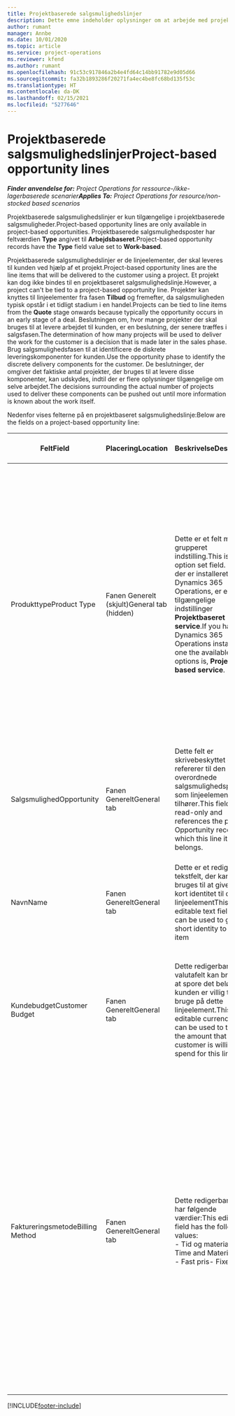 ```yaml
---
title: Projektbaserede salgsmulighedslinjer
description: Dette emne indeholder oplysninger om at arbejde med projektbaserede salgsmulighedslinjer.
author: rumant
manager: Annbe
ms.date: 10/01/2020
ms.topic: article
ms.service: project-operations
ms.reviewer: kfend
ms.author: rumant
ms.openlocfilehash: 91c53c917846a2b4e4fd64c14bb91782e9d05d66
ms.sourcegitcommit: fa32b1893286f20271fa4ec4be8fc68bd135f53c
ms.translationtype: HT
ms.contentlocale: da-DK
ms.lasthandoff: 02/15/2021
ms.locfileid: "5277646"
---
```

# <a name="project-based-opportunity-lines"></a><span data-ttu-id="4a4d6-103">Projektbaserede salgsmulighedslinjer</span><span class="sxs-lookup"><span data-stu-id="4a4d6-103">Project-based opportunity lines</span></span>

<span data-ttu-id="4a4d6-104">_**Finder anvendelse for:** Project Operations for ressource-/ikke-lagerbaserede scenarier_</span><span class="sxs-lookup"><span data-stu-id="4a4d6-104">_**Applies To:** Project Operations for resource/non-stocked based scenarios_</span></span>


<span data-ttu-id="4a4d6-105">Projektbaserede salgsmulighedslinjer er kun tilgængelige i projektbaserede salgsmuligheder.</span><span class="sxs-lookup"><span data-stu-id="4a4d6-105">Project-based opportunity lines are only available in project-based opportunities.</span></span> <span data-ttu-id="4a4d6-106">Projektbaserede salgsmulighedsposter har feltværdien **Type** angivet til **Arbejdsbaseret**.</span><span class="sxs-lookup"><span data-stu-id="4a4d6-106">Project-based opportunity records have the **Type** field value set to **Work-based**.</span></span>

<span data-ttu-id="4a4d6-107">Projektbaserede salgsmulighedslinjer er de linjeelementer, der skal leveres til kunden ved hjælp af et projekt.</span><span class="sxs-lookup"><span data-stu-id="4a4d6-107">Project-based opportunity lines are the line items that will be delivered to the customer using a project.</span></span> <span data-ttu-id="4a4d6-108">Et projekt kan dog ikke bindes til en projektbaseret salgsmulighedslinje.</span><span class="sxs-lookup"><span data-stu-id="4a4d6-108">However, a project can't be tied to a project-based opportunity line.</span></span> <span data-ttu-id="4a4d6-109">Projekter kan knyttes til linjeelementer fra fasen **Tilbud** og fremefter, da salgsmuligheden typisk opstår i et tidligt stadium i en handel.</span><span class="sxs-lookup"><span data-stu-id="4a4d6-109">Projects can be tied to line items from the **Quote** stage onwards because typically the opportunity occurs in an early stage of a deal.</span></span> <span data-ttu-id="4a4d6-110">Beslutningen om, hvor mange projekter der skal bruges til at levere arbejdet til kunden, er en beslutning, der senere træffes i salgsfasen.</span><span class="sxs-lookup"><span data-stu-id="4a4d6-110">The determination of how many projects will be used to deliver the work for the customer is a decision that is made later in the sales phase.</span></span> <span data-ttu-id="4a4d6-111">Brug salgsmulighedsfasen til at identificere de diskrete leveringskomponenter for kunden.</span><span class="sxs-lookup"><span data-stu-id="4a4d6-111">Use the opportunity phase to identify the discrete delivery components for the customer.</span></span> <span data-ttu-id="4a4d6-112">De beslutninger, der omgiver det faktiske antal projekter, der bruges til at levere disse komponenter, kan udskydes, indtil der er flere oplysninger tilgængelige om selve arbejdet.</span><span class="sxs-lookup"><span data-stu-id="4a4d6-112">The decisions surrounding the actual number of projects used to deliver these components can be pushed out until more information is known about the work itself.</span></span>

<span data-ttu-id="4a4d6-113">Nedenfor vises felterne på en projektbaseret salgsmulighedslinje:</span><span class="sxs-lookup"><span data-stu-id="4a4d6-113">Below are the fields on a project-based opportunity line:</span></span>

| <span data-ttu-id="4a4d6-114">**Felt**</span><span class="sxs-lookup"><span data-stu-id="4a4d6-114">**Field**</span></span> | <span data-ttu-id="4a4d6-115">**Placering**</span><span class="sxs-lookup"><span data-stu-id="4a4d6-115">**Location**</span></span> | <span data-ttu-id="4a4d6-116">**Beskrivelse**</span><span class="sxs-lookup"><span data-stu-id="4a4d6-116">**Description**</span></span> | <span data-ttu-id="4a4d6-117">**Downstream-virkning**</span><span class="sxs-lookup"><span data-stu-id="4a4d6-117">**Downstream impact**</span></span> |
| --- | --- | --- | --- |
| <span data-ttu-id="4a4d6-118">Produkttype</span><span class="sxs-lookup"><span data-stu-id="4a4d6-118">Product Type</span></span> | <span data-ttu-id="4a4d6-119">Fanen Generelt (skjult)</span><span class="sxs-lookup"><span data-stu-id="4a4d6-119">General tab (hidden)</span></span> | <span data-ttu-id="4a4d6-120">Dette er et felt med grupperet indstilling.</span><span class="sxs-lookup"><span data-stu-id="4a4d6-120">This is an option set field.</span></span> <span data-ttu-id="4a4d6-121">Hvis der er installeret Dynamics 365 Operations, er en af de tilgængelige indstillinger **Projektbaseret service**.</span><span class="sxs-lookup"><span data-stu-id="4a4d6-121">If you have Dynamics 365 Operations installed, one the available options is, **Project-based service**.</span></span>  | <span data-ttu-id="4a4d6-122">Værdien i dette felt er angivet til **Projektbaseret service**, når du opretter den projektbaserede salgsmulighedslinje fra gitteret for projektbaserede linjer i salgsmuligheden.</span><span class="sxs-lookup"><span data-stu-id="4a4d6-122">The value of this field is set to **Project-based service** when you create the project-based opportunity line from the project-based lines grid on the Opportunity.</span></span> <br> <span data-ttu-id="4a4d6-123">Hvis du ændrer eller tilsidesætter denne værdi, aktiveres projektfunktionen ikke i dine projektbaserede linjeelementer.</span><span class="sxs-lookup"><span data-stu-id="4a4d6-123">If you change or override this value, the project functionality won't be enabled on your project-based line items.</span></span> |
| <span data-ttu-id="4a4d6-124">Salgsmulighed</span><span class="sxs-lookup"><span data-stu-id="4a4d6-124">Opportunity</span></span> | <span data-ttu-id="4a4d6-125">Fanen Generelt</span><span class="sxs-lookup"><span data-stu-id="4a4d6-125">General tab</span></span> | <span data-ttu-id="4a4d6-126">Dette felt er skrivebeskyttet og refererer til den overordnede salgsmulighedspost, som linjeelementet tilhører.</span><span class="sxs-lookup"><span data-stu-id="4a4d6-126">This field is read-only and references the parent Opportunity record to which this line item belongs.</span></span> | <span data-ttu-id="4a4d6-127">Dette felt har ingen downstream-virkning.</span><span class="sxs-lookup"><span data-stu-id="4a4d6-127">There is no downstream impact of this field.</span></span> |
| <span data-ttu-id="4a4d6-128">Navn</span><span class="sxs-lookup"><span data-stu-id="4a4d6-128">Name</span></span> | <span data-ttu-id="4a4d6-129">Fanen Generelt</span><span class="sxs-lookup"><span data-stu-id="4a4d6-129">General tab</span></span> | <span data-ttu-id="4a4d6-130">Dette er et redigerbart tekstfelt, der kan bruges til at give en kort identitet til dette linjeelement</span><span class="sxs-lookup"><span data-stu-id="4a4d6-130">This is an editable text field that can be used to give a short identity to this line item</span></span> | <span data-ttu-id="4a4d6-131">Denne værdi overføres til tilbudslinjen, når du opretter et tilbud fra denne salgsmulighed</span><span class="sxs-lookup"><span data-stu-id="4a4d6-131">This value is carried over to the quote line when you create a quote from this opportunity</span></span> |
| <span data-ttu-id="4a4d6-132">Kundebudget</span><span class="sxs-lookup"><span data-stu-id="4a4d6-132">Customer Budget</span></span> | <span data-ttu-id="4a4d6-133">Fanen Generelt</span><span class="sxs-lookup"><span data-stu-id="4a4d6-133">General tab</span></span> | <span data-ttu-id="4a4d6-134">Dette redigerbare valutafelt kan bruges til at spore det beløb, som kunden er villig til at bruge på dette linjeelement.</span><span class="sxs-lookup"><span data-stu-id="4a4d6-134">This editable currency field can be used to track the amount that the customer is willing to spend for this line item.</span></span> | <span data-ttu-id="4a4d6-135">Denne værdi overføres til det tilsvarende felt på tilbudslinjen, når du opretter et tilbud fra denne salgsmulighed</span><span class="sxs-lookup"><span data-stu-id="4a4d6-135">This value is carried over to the corresponding field on the quote line when you create a quote from this opportunity</span></span> |
| <span data-ttu-id="4a4d6-136">Faktureringsmetode</span><span class="sxs-lookup"><span data-stu-id="4a4d6-136">Billing Method</span></span> | <span data-ttu-id="4a4d6-137">Fanen Generelt</span><span class="sxs-lookup"><span data-stu-id="4a4d6-137">General tab</span></span> | <span data-ttu-id="4a4d6-138">Dette redigerbare felt har følgende værdier:</span><span class="sxs-lookup"><span data-stu-id="4a4d6-138">This editable field has the following values:</span></span></br><span data-ttu-id="4a4d6-139">- Tid og materiale</span><span class="sxs-lookup"><span data-stu-id="4a4d6-139">- Time and Material</span></span></br><span data-ttu-id="4a4d6-140">- Fast pris</span><span class="sxs-lookup"><span data-stu-id="4a4d6-140">- Fixed Price</span></span> | <span data-ttu-id="4a4d6-141">Denne værdi overføres til det tilsvarende felt på tilbudslinjen, når du opretter et tilbud fra denne salgsmulighed.</span><span class="sxs-lookup"><span data-stu-id="4a4d6-141">This value is carried over to the corresponding field on the quote line when you create a quote from this opportunity.</span></span> <span data-ttu-id="4a4d6-142">Når tilbudslinjen er oprettet, er feltet låst og kan ikke ændres.</span><span class="sxs-lookup"><span data-stu-id="4a4d6-142">After the quote line is created, the field is locked and can't be changed.</span></span> <span data-ttu-id="4a4d6-143">Tildel denne feltværdi så præcist som muligt.</span><span class="sxs-lookup"><span data-stu-id="4a4d6-143">Assign this field value as accurately as possible.</span></span> <span data-ttu-id="4a4d6-144">Hvis du har brug for at ændre værdien i dette felt på tilbudslinjen, skal du slette og oprette tilbudslinjen igen.</span><span class="sxs-lookup"><span data-stu-id="4a4d6-144">If you need to change the value of this field on the quote line, delete and re-create the quote line.</span></span> |


[!INCLUDE[footer-include](../includes/footer-banner.md)]